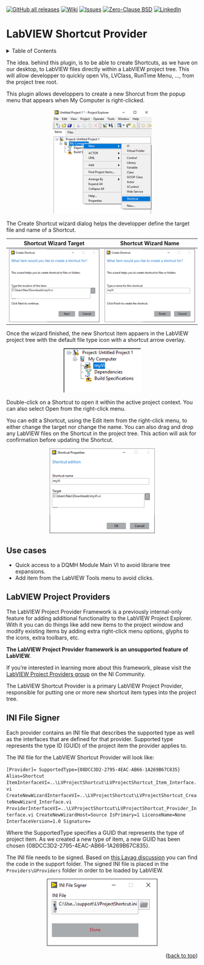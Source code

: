 <div id="top"></div>

[![GitHub all releases][release-shield]][release-url]
[![Wiki][wiki-shield]][wiki-url]
[![Issues][issues-shield]][issues-url]
[![Zero-Clause BSD][license-shield]][license-url]
[![LinkedIn][linkedin-shield]][linkedin-url]

# LabVIEW Shortcut Provider

<!-- TABLE OF CONTENTS -->
<details>
  <summary>Table of Contents</summary>
  <ol>
    <li>
      <a href="#labview-shortcut-provider">LabVIEW Shortcut Provider</a>
      <ul>
        <li><a href="#installation">Installation</a></li>
        <li><a href="#use-cases">Use Cases</a></li>
        <li><a href="#labview-project-provider">LabVIEW Project Provider</a></li>
		<li><a href="#ini-file-signer">INI File Signer</a></li>
      </ul>
    </li>
  </ol>
</details>

The idea. behind this plugin, is to be able to create Shortcuts, as we have on our desktop, to LabVIEW files directly within a LabVIEW project tree. This will allow developper to quickly open VIs, LVClass, RunTime Menu, ..., from the project tree root. 

This plugin allows developpers to create a new Shorcut from the popup menu that appears when My Computer is right-clicked. 

<div align="center">

![PopupMenuNew](https://github.com/BenjaminRLabVIEWExtensions/lvshortcut_provider/blob/19258dcda8c912aee9dc6a3dce5ce02596cf8418/docs/LVProjectShortcut_Popup_New.png?raw=true)
</div>

The Create Shortcut wizard dialog helps the developper define the target file and name of a Shortcut. 

<div align="center">

|Shortcut Wizard Target|Shortcut Wizard Name|
|:-:|:-:|
|![Wizard1](https://github.com/BenjaminRLabVIEWExtensions/lvshortcut_provider/blob/19258dcda8c912aee9dc6a3dce5ce02596cf8418/docs/LVProjectShortcut_Wizard_1.png?raw=true)|![Wizard2](https://github.com/BenjaminRLabVIEWExtensions/lvshortcut_provider/blob/main/docs/LVProjectShortcut_Wizard_2.png?raw=true)|
</div>

Once the wizard finished, the new Shortcut item appaers in the LabVIEW project tree with the default file type icon with a shortcut arrow overlay. 

<div align="center">

![Item](https://github.com/BenjaminRLabVIEWExtensions/lvshortcut_provider/blob/19258dcda8c912aee9dc6a3dce5ce02596cf8418/docs/LVProjectShortcut_Item.png?raw=true)
</div>

Double-click on a Shortcut to open it within the active project context. You can also select Open from the right-click menu. 

You can edit a Shortcut, using the Edit item from the right-click menu, to either change the target nor change the name. You can also drag and drop any LabVIEW files on the Shortcut in the project tree. This action will ask for confirmation before updating the Shortcut. 

<div align="center">

![Editor](https://github.com/BenjaminRLabVIEWExtensions/lvshortcut_provider/blob/19258dcda8c912aee9dc6a3dce5ce02596cf8418/docs/LVProjectShortcut_Item_Edit.png?raw=true)
</div>

## Use cases

- Quick access to a DQMH Module Main VI to avoid librarie tree expansions.
- Add item from the LabVIEW Tools menu to avoid clicks.

## LabVIEW Project Providers

The LabVIEW Project Provider Framework is a previously internal-only feature for adding additional functionality to the LabVIEW Project Explorer.  With it you can do things like add new items to the project window and modify existing items by adding extra right-click menu options, glyphs to the icons, extra toolbars, etc. 

**The LabVIEW Project Provider framework is an unsupported feature of LabVIEW.** 

If you’re interested in learning more about this framework, please visit the [LabVIEW Project Providers group](https://forums.ni.com/t5/LabVIEW-Project-Providers/bd-p/bymqyodmkc) on the NI Community.

The LabVIEW Shortcut Provider is a primary LabVIEW Project Provider, responsible for putting one or more new shortcut item types into the project tree.

## INI File Signer

Each provider contains an INI file that describes the supported type as well as the interfaces that are defined for that provider. Supported type represents the type ID (GUID) of the project item the provider applies to.

The INI file for the LabVIEW Shortcut Provider will look like:

`[Provider]=
SupportedType={08DCC3D2-2795-4EAC-AB66-1A269B67C835}
Alias=Shortcut
ItemInterfaceVI=..\LVProjectShortcut\LVProjectShortcut_Item_Interface.vi
CreateNewWizardInterfaceVI=..\LVProjectShortcut\LVProjectShortcut_CreateNewWizard_Interface.vi
ProviderInterfaceVI=..\LVProjectShortcut\LVProjectShortcut_Provider_Interface.vi
CreateNewWizardHost=Source
IsPrimary=1
LicenseName=None
InterfaceVersion=1.0
Signature=`

Where the SupportedType specifies a GUID that represents the type of project item. As we created a new type of item, a new GUID has been chosen {08DCC3D2-2795-4EAC-AB66-1A269B67C835}.

The INI file needs to be signed. Based on [this Lavag discussion](https://lavag.org/topic/18545-i-have-taken-the-first-step-towards-unofficially-opening-up-the-project-provider-framework/) you can find the code in the support folder. The signed INI file is placed in the `Providers\GProviders` folder in order to be loaded by LabVIEW. 

<div align="center">

![INI File Signer](https://github.com/BenjaminRLabVIEWExtensions/lvshortcut_provider/blob/b14def59890c2543dcec5cea19424bff5ac0c385/docs/IniFileSigner.png?raw=true)
</div>

<div align="right">(<a href="#top">back to top</a>)</div>

<!-- MARKDOWN LINKS & IMAGES -->
<!-- https://www.markdownguide.org/basic-syntax/#reference-style-links -->
[release-shield]: https://img.shields.io/github/v/release/BenjaminRLabVIEWExtensions/lvshortcut_provider?color=orange&logo=labview&style=for-the-badge
[release-url]: https://github.com/BenjaminRLabVIEWExtensions/template/releases/1.0.1
[wiki-shield]: https://img.shields.io/github/discussions/BenjaminRLabVIEWExtensions/lvshortcut_provider?style=for-the-badge
[wiki-url]: https://github.com/BenjaminRLabVIEWExtensions/template/wiki
[issues-shield]: https://img.shields.io/github/issues/BenjaminRLabVIEWExtensions/template?style=for-the-badge
[issues-url]: https://github.com/BenjaminRLabVIEWExtensions/template/issues
[license-shield]: https://img.shields.io/badge/LICENSE-Zero--Clause%20BSD-green?style=for-the-badge
[license-url]: https://github.com/BenjaminRLabVIEWExtensions/template/master/LICENSE
[linkedin-shield]: https://img.shields.io/badge/-LinkedIn-black.svg?style=for-the-badge&logo=linkedin&colorB=555
[linkedin-url]: https://www.linkedin.com/in/benjaminrouffet/
